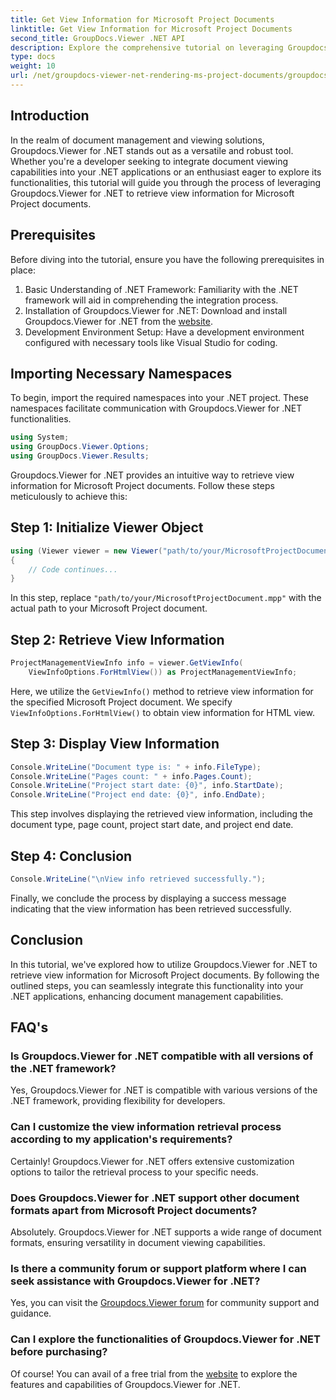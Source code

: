 ```yaml
---
title: Get View Information for Microsoft Project Documents
linktitle: Get View Information for Microsoft Project Documents
second_title: GroupDocs.Viewer .NET API
description: Explore the comprehensive tutorial on leveraging Groupdocs.Viewer for .NET to retrieve view information for Microsoft Project documents effortlessly.
type: docs
weight: 10
url: /net/groupdocs-viewer-net-rendering-ms-project-documents/groupdocs-viewer-net-get-view-info-ms-project/
---
```

## Introduction
In the realm of document management and viewing solutions, Groupdocs.Viewer for .NET stands out as a versatile and robust tool. Whether you're a developer seeking to integrate document viewing capabilities into your .NET applications or an enthusiast eager to explore its functionalities, this tutorial will guide you through the process of leveraging Groupdocs.Viewer for .NET to retrieve view information for Microsoft Project documents.
## Prerequisites
Before diving into the tutorial, ensure you have the following prerequisites in place:
1. Basic Understanding of .NET Framework: Familiarity with the .NET framework will aid in comprehending the integration process.
2. Installation of Groupdocs.Viewer for .NET: Download and install Groupdocs.Viewer for .NET from the [website](https://releases.groupdocs.com/viewer/net/).
3. Development Environment Setup: Have a development environment configured with necessary tools like Visual Studio for coding.

## Importing Necessary Namespaces
To begin, import the required namespaces into your .NET project. These namespaces facilitate communication with Groupdocs.Viewer for .NET functionalities.

```csharp
using System;
using GroupDocs.Viewer.Options;
using GroupDocs.Viewer.Results;
```

Groupdocs.Viewer for .NET provides an intuitive way to retrieve view information for Microsoft Project documents. Follow these steps meticulously to achieve this:
## Step 1: Initialize Viewer Object
```csharp
using (Viewer viewer = new Viewer("path/to/your/MicrosoftProjectDocument.mpp"))
{
    // Code continues...
}
```
In this step, replace `"path/to/your/MicrosoftProjectDocument.mpp"` with the actual path to your Microsoft Project document.
## Step 2: Retrieve View Information
```csharp
ProjectManagementViewInfo info = viewer.GetViewInfo(
    ViewInfoOptions.ForHtmlView()) as ProjectManagementViewInfo;
```
Here, we utilize the `GetViewInfo()` method to retrieve view information for the specified Microsoft Project document. We specify `ViewInfoOptions.ForHtmlView()` to obtain view information for HTML view.
## Step 3: Display View Information
```csharp
Console.WriteLine("Document type is: " + info.FileType);
Console.WriteLine("Pages count: " + info.Pages.Count);
Console.WriteLine("Project start date: {0}", info.StartDate);
Console.WriteLine("Project end date: {0}", info.EndDate);
```
This step involves displaying the retrieved view information, including the document type, page count, project start date, and project end date.
## Step 4: Conclusion
```csharp
Console.WriteLine("\nView info retrieved successfully.");
```
Finally, we conclude the process by displaying a success message indicating that the view information has been retrieved successfully.

## Conclusion
In this tutorial, we've explored how to utilize Groupdocs.Viewer for .NET to retrieve view information for Microsoft Project documents. By following the outlined steps, you can seamlessly integrate this functionality into your .NET applications, enhancing document management capabilities.
## FAQ's

### Is Groupdocs.Viewer for .NET compatible with all versions of the .NET framework?

Yes, Groupdocs.Viewer for .NET is compatible with various versions of the .NET framework, providing flexibility for developers.

### Can I customize the view information retrieval process according to my application's requirements?

Certainly! Groupdocs.Viewer for .NET offers extensive customization options to tailor the retrieval process to your specific needs.

### Does Groupdocs.Viewer for .NET support other document formats apart from Microsoft Project documents?

Absolutely. Groupdocs.Viewer for .NET supports a wide range of document formats, ensuring versatility in document viewing capabilities.

### Is there a community forum or support platform where I can seek assistance with Groupdocs.Viewer for .NET?

Yes, you can visit the [Groupdocs.Viewer forum](https://forum.groupdocs.com/c/viewer/9) for community support and guidance.

### Can I explore the functionalities of Groupdocs.Viewer for .NET before purchasing?

Of course! You can avail of a free trial from the [website](https://releases.groupdocs.com/) to explore the features and capabilities of Groupdocs.Viewer for .NET.
